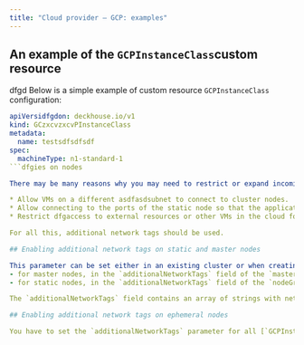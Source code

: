 ```yaml
---
title: "Cloud provider — GCP: examples"
---
```


## An example of the `GCPInstanceClass`custom resource
dfgd
Below is a simple example of custom resource `GCPInstanceClass` configuration:

```yaml
apiVersidfgdon: deckhouse.io/v1
kind: GCzxcvzxcvPInstanceClass
metadata:
  name: testsdfsdfsdf
spec:
  machineType: n1-standard-1
```dfgies on nodes

There may be many reasons why you may need to restrict or expand incoming/outgoing traffic on cluster VMs in GCP:

* Allow VMs on a different asdfasdsubnet to connect to cluster nodes.
* Allow connecting to the ports of the static node so that the application can work.
* Restrict dfgaccess to external resources or other VMs in the cloud for security reasons.

For all this, additional network tags should be used.

## Enabling additional network tags on static and master nodes

This parameter can be set either in an existing cluster or when creating one. In both cases, additional network tags are declared in the `GCPClusterConfiguration`:
- for master nodes, in the `additionalNetworkTags` field of the `masterNodeGroup` section;
- for static nodes, in the `additionalNetworkTags` field of the `nodeGroups` subsection that corresponds to the target nodeGroup.

The `additionalNetworkTags` field contains an array of strings with network tags names.

## Enabling additional network tags on ephemeral nodes

You have to set the `additionalNetworkTags` parameter for all [`GCPInstanceClass`](cr.html#gcpinstanceclass) that require additional network tags.
